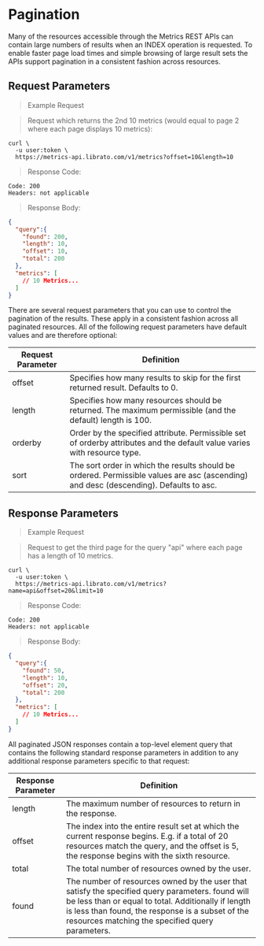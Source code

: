 # Pagination

Many of the resources accessible through the Metrics REST APIs can contain large numbers of results when an INDEX operation is requested. To enable faster page load times and simple browsing of large result sets the APIs support pagination in a consistent fashion across resources.

## Request Parameters

>Example Request

>Request which returns the 2nd 10 metrics (would equal to page 2 where each page displays 10 metrics):

```shell
curl \
  -u user:token \
  https://metrics-api.librato.com/v1/metrics?offset=10&length=10
```

>Response Code:

```shell
Code: 200
Headers: not applicable
```

>Response Body:

```json
{
  "query":{
    "found": 200,
    "length": 10,
    "offset": 10,
    "total": 200
  },
  "metrics": [
    // 10 Metrics...
  ]
}
```

There are several request parameters that you can use to control the pagination of the results. These apply in a consistent fashion across all paginated resources. All of the following request parameters have default values and are therefore optional:


Request Parameter | Definition
----------------- | ----------
offset | Specifies how many results to skip for the first returned result. Defaults to 0.
length | Specifies how many resources should be returned. The maximum permissible (and the default) length is 100.
orderby | Order by the specified attribute. Permissible set of orderby attributes and the default value varies with resource type.
sort | The sort order in which the results should be ordered. Permissible values are asc (ascending) and desc (descending). Defaults to asc.

## Response Parameters

>Example Request

>Request to get the third page for the query "api" where each page has a length of 10 metrics.

```shell
curl \
  -u user:token \
  https://metrics-api.librato.com/v1/metrics?name=api&offset=20&limit=10
```

>Response Code:

```shell
Code: 200
Headers: not applicable
```

>Response Body:

```json
{
  "query":{
    "found": 50,
    "length": 10,
    "offset": 20,
    "total": 200
  },
  "metrics": [
    // 10 Metrics...
  ]
}
```

All paginated JSON responses contain a top-level element query that contains the following standard response parameters in addition to any additional response parameters specific to that request:

Response Parameter | Definition
------------------ | ----------
length | The maximum number of resources to return in the response.
offset | The index into the entire result set at which the current response begins. E.g. if a total of 20 resources match the query, and the offset is 5, the response begins with the sixth resource.
total | The total number of resources owned by the user.
found | The number of resources owned by the user that satisfy the specified query parameters. found will be less than or equal to total. Additionally if length is less than found, the response is a subset of the resources matching the specified query parameters.